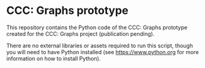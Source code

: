 # CCC: Graphs prototype

This repository contains the Python code of the CCC: Graphs prototype created for the CCC: Graphs project (publication pending).

There are no external libraries or assets required to run this script, though you will need to have Python installed (see https://www.python.org for more information on how to install Python).

